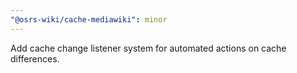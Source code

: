 ```yaml
---
"@osrs-wiki/cache-mediawiki": minor
---
```


Add cache change listener system for automated actions on cache differences.
